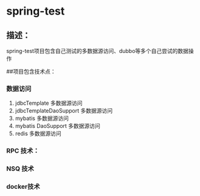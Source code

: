 # spring-test

## 描述：
spring-test项目包含自己测试的多数据源访问、dubbo等多个自己尝试的数据操作

##项目包含技术点：

### 数据访问
1. jdbcTemplate 多数据源访问
2. jdbcTemplateDaoSupport 多数据源访问
3. mybatis 多数据源访问
4. mybatis DaoSupport 多数据源访问
5. redis 多数据源访问


### RPC 技术：


### NSQ 技术


### docker技术


